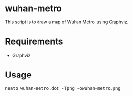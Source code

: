 # wuhan-metro
This script is to draw a map of Wuhan Metro, using Graphviz.

# Requirements
* Graphviz

# Usage
<pre>
neato wuhan-metro.dot -Tpng -owuhan-metro.png
</pre>